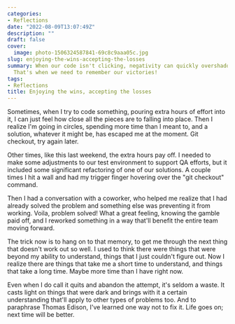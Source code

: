 ```yaml
---
categories:
- Reflections
date: "2022-08-09T13:07:49Z"
description: ""
draft: false
cover:
  image: photo-1506324587841-69c8c9aaa05c.jpg
slug: enjoying-the-wins-accepting-the-losses
summary: When our code isn't clicking, negativity can quickly overshadow all the positive.
  That's when we need to remember our victories!
tags:
- Reflections
title: Enjoying the wins, accepting the losses
---
```



Sometimes, when I try to code something, pouring extra hours of effort into it, I can just feel how close all the pieces are to falling into place. Then I realize I'm going in circles, spending more time than I meant to, and a solution, whatever it might be, has escaped me at the moment. Git checkout, try again later.

Other times, like this last weekend, the extra hours pay off. I needed to make some adjustments to our test environment to support QA efforts, but it included some significant refactoring of one of our solutions. A couple times I hit a wall and had my trigger finger hovering over the "git checkout" command.

Then I had a conversation with a coworker, who helped me realize that I had already solved the problem and something else was preventing it from working. Voila, problem solved! What a great feeling, knowing the gamble paid off, and I reworked something in a way that'll benefit the entire team moving forward.

The trick now is to hang on to that memory, to get me through the next thing that doesn't work out so well. I used to think there were things that were beyond my ability to understand, things that I just couldn't figure out. Now I realize there are things that take me a short time to understand, and things that take a long time. Maybe more time than I have right now.

Even when I do call it quits and abandon the attempt, it's seldom a waste. It casts light on things that were dark and brings with it a certain understanding that'll apply to other types of problems too. And to paraphrase Thomas Edison, I've learned one way not to fix it. Life goes on; next time will be better.

